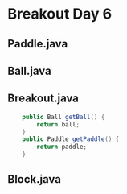# Breakout Day 6

## Paddle.java

## Ball.java

## Breakout.java
```java
    public Ball getBall() {
        return ball;
    }
    public Paddle getPaddle() {
        return paddle;
    }
```

## Block.java

